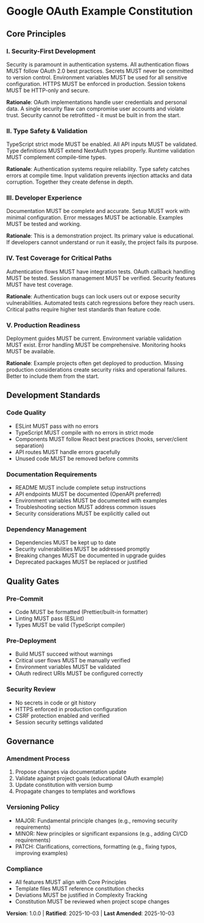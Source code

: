 <!--
Sync Impact Report:
Version: 0.0.0 → 1.0.0
Created: Initial constitution for example-oauth-google project
Principles Defined: 5 core principles established
Sections Added: Core Principles, Development Standards, Quality Gates, Governance
Templates Status:
  ✅ plan-template.md - Aligned with TDD and security principles
  ✅ spec-template.md - Aligned with user-focused requirements
  ✅ tasks-template.md - Aligned with test-first approach
Follow-up: None - all placeholders resolved
-->

# Google OAuth Example Constitution

## Core Principles

### I. Security-First Development
Security is paramount in authentication systems. All authentication flows MUST follow OAuth 2.0 best practices. Secrets MUST never be committed to version control. Environment variables MUST be used for all sensitive configuration. HTTPS MUST be enforced in production. Session tokens MUST be HTTP-only and secure.

**Rationale**: OAuth implementations handle user credentials and personal data. A single security flaw can compromise user accounts and violate trust. Security cannot be retrofitted - it must be built in from the start.

### II. Type Safety & Validation
TypeScript strict mode MUST be enabled. All API inputs MUST be validated. Type definitions MUST extend NextAuth types properly. Runtime validation MUST complement compile-time types.

**Rationale**: Authentication systems require reliability. Type safety catches errors at compile time. Input validation prevents injection attacks and data corruption. Together they create defense in depth.

### III. Developer Experience
Documentation MUST be complete and accurate. Setup MUST work with minimal configuration. Error messages MUST be actionable. Examples MUST be tested and working.

**Rationale**: This is a demonstration project. Its primary value is educational. If developers cannot understand or run it easily, the project fails its purpose.

### IV. Test Coverage for Critical Paths
Authentication flows MUST have integration tests. OAuth callback handling MUST be tested. Session management MUST be verified. Security features MUST have test coverage.

**Rationale**: Authentication bugs can lock users out or expose security vulnerabilities. Automated tests catch regressions before they reach users. Critical paths require higher test standards than feature code.

### V. Production Readiness
Deployment guides MUST be current. Environment variable validation MUST exist. Error handling MUST be comprehensive. Monitoring hooks MUST be available.

**Rationale**: Example projects often get deployed to production. Missing production considerations create security risks and operational failures. Better to include them from the start.

## Development Standards

### Code Quality
- ESLint MUST pass with no errors
- TypeScript MUST compile with no errors in strict mode
- Components MUST follow React best practices (hooks, server/client separation)
- API routes MUST handle errors gracefully
- Unused code MUST be removed before commits

### Documentation Requirements
- README MUST include complete setup instructions
- API endpoints MUST be documented (OpenAPI preferred)
- Environment variables MUST be documented with examples
- Troubleshooting section MUST address common issues
- Security considerations MUST be explicitly called out

### Dependency Management
- Dependencies MUST be kept up to date
- Security vulnerabilities MUST be addressed promptly
- Breaking changes MUST be documented in upgrade guides
- Deprecated packages MUST be replaced or justified

## Quality Gates

### Pre-Commit
- Code MUST be formatted (Prettier/built-in formatter)
- Linting MUST pass (ESLint)
- Types MUST be valid (TypeScript compiler)

### Pre-Deployment
- Build MUST succeed without warnings
- Critical user flows MUST be manually verified
- Environment variables MUST be validated
- OAuth redirect URIs MUST be configured correctly

### Security Review
- No secrets in code or git history
- HTTPS enforced in production configuration
- CSRF protection enabled and verified
- Session security settings validated

## Governance

### Amendment Process
1. Propose changes via documentation update
2. Validate against project goals (educational OAuth example)
3. Update constitution with version bump
4. Propagate changes to templates and workflows

### Versioning Policy
- MAJOR: Fundamental principle changes (e.g., removing security requirements)
- MINOR: New principles or significant expansions (e.g., adding CI/CD requirements)
- PATCH: Clarifications, corrections, formatting (e.g., fixing typos, improving examples)

### Compliance
- All features MUST align with Core Principles
- Template files MUST reference constitution checks
- Deviations MUST be justified in Complexity Tracking
- Constitution MUST be reviewed when project scope changes

**Version**: 1.0.0 | **Ratified**: 2025-10-03 | **Last Amended**: 2025-10-03

